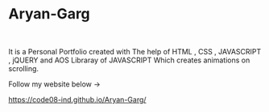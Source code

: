 # Aryan-Garg

<br>

It is a Personal Portfolio created with The help of HTML , CSS , JAVASCRIPT , jQUERY and AOS Libraray of JAVASCRIPT Which creates animations on scrolling.

Follow my website below ->


https://code08-ind.github.io/Aryan-Garg/
